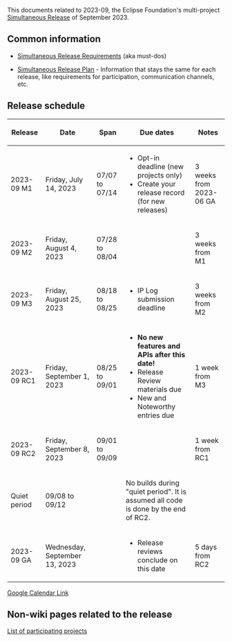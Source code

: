 This documents related to 2023-09, the Eclipse Foundation's
multi-project [Simultaneous Release](../Simultaneous_Release.md) of
September 2023.

## Common information

-   [Simultaneous Release
    Requirements](Simultaneous_Release_Requirements.md)
    (aka must-dos)

<!-- -->

-   [Simultaneous Release
    Plan](Simultaneous_Release_Plan.md) - Information
    that stays the same for each release, like requirements for
    participation, communication channels, etc.

## Release schedule

<table>
<thead>
<tr class="header">
<th><p>Release</p></th>
<th><p>Date</p></th>
<th><p>Span</p></th>
<th><p>Due dates</p></th>
<th><p>Notes</p></th>
</tr>
</thead>
<tbody>
<tr class="odd">
<td><p>2023-09 M1</p></td>
<td><p>Friday, July 14, 2023</p></td>
<td><p>07/07 to 07/14</p></td>
<td><ul>
<li>Opt-in deadline (new projects only)</li>
<li>Create your release record (for new releases)</li>
</ul></td>
<td><p>3 weeks from 2023-06 GA</p></td>
</tr>
<tr class="even">
<td><p>2023-09 M2</p></td>
<td><p>Friday, August 4, 2023</p></td>
<td><p>07/28 to 08/04</p></td>
<td></td>
<td><p>3 weeks from M1</p></td>
</tr>
<tr class="odd">
<td><p>2023-09 M3</p></td>
<td><p>Friday, August 25, 2023</p></td>
<td><p>08/18 to 08/25</p></td>
<td><ul>
<li>IP Log submission deadline</li>
</ul></td>
<td><p>3 weeks from M2</p></td>
</tr>
<tr class="even">
<td><p>2023-09 RC1</p></td>
<td><p>Friday, September 1, 2023</p></td>
<td><p>08/25 to 09/01</p></td>
<td><ul>
<li><strong>No new features and APIs after this date!</strong></li>
<li>Release Review materials due</li>
<li>New and Noteworthy entries due</li>
</ul></td>
<td><p>1 week from M3</p></td>
</tr>
<tr class="odd">
<td><p>2023-09 RC2</p></td>
<td><p>Friday, September 8, 2023</p></td>
<td><p>09/01 to 09/09</p></td>
<td></td>
<td><p>1 week from RC1</p></td>
</tr>
<tr class="even">
<td><p>Quiet period</p></td>
<td><p>09/08 to 09/12</p></td>
<td></td>
<td><p>No builds during "quiet period". It is assumed all code is done
by the end of RC2.</p></td>
<td></td>
</tr>
<tr class="odd">
<td><p>2023-09 GA</p></td>
<td><p>Wednesday, September 13, 2023</p></td>
<td></td>
<td><ul>
<li>Release reviews conclude on this date</li>
</ul></td>
<td><p>5 days from RC2</p></td>
</tr>
</tbody>
</table>

<!-- googlecalendar width="600" height="400" title="Planning Council Calendar">gchs7nm4nvpm837469ddj9tjlk@group.calendar.google.com&dates=20230901%2F20230930</googlecalendar -->
[Google Calendar Link](https://calendar.google.com/calendar/embed?src=gchs7nm4nvpm837469ddj9tjlk@group.calendar.google.com&dates=20230901%2F20230630&hl=en&mode=AGENDA)

## Non-wiki pages related to the release

[List of participating
projects](https://projects.eclipse.org/releases/2023-09)

